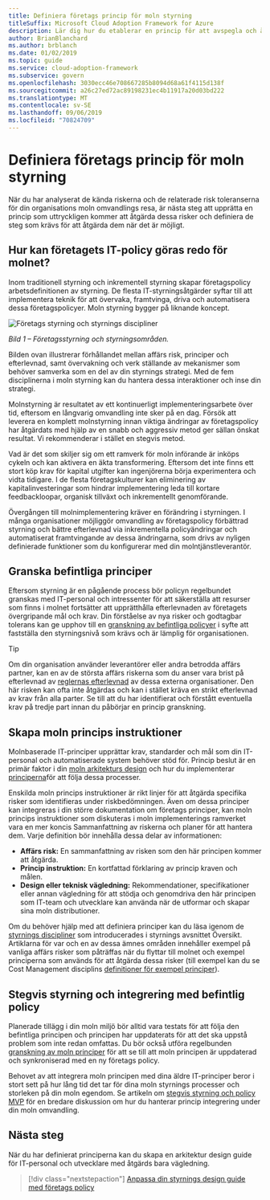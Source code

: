 ```yaml
---
title: Definiera företags princip för moln styrning
titleSuffix: Microsoft Cloud Adoption Framework for Azure
description: Lär dig hur du etablerar en princip för att avspegla och åtgärda risker.
author: BrianBlanchard
ms.author: brblanch
ms.date: 01/02/2019
ms.topic: guide
ms.service: cloud-adoption-framework
ms.subservice: govern
ms.openlocfilehash: 3030ecc46e708667285b8094d68a61f4115d138f
ms.sourcegitcommit: a26c27ed72ac89198231ec4b11917a20d03bd222
ms.translationtype: MT
ms.contentlocale: sv-SE
ms.lasthandoff: 09/06/2019
ms.locfileid: "70824709"
---
```

# <a name="define-corporate-policy-for-cloud-governance"></a>Definiera företags princip för moln styrning

När du har analyserat de kända riskerna och de relaterade risk toleranserna för din organisations moln omvandlings resa, är nästa steg att upprätta en princip som uttryckligen kommer att åtgärda dessa risker och definiera de steg som krävs för att åtgärda dem när det är möjligt.

<!-- markdownlint-disable MD026 -->

## <a name="how-can-corporate-it-policy-become-cloud-ready"></a>Hur kan företagets IT-policy göras redo för molnet?

Inom traditionell styrning och inkrementell styrning skapar företagspolicy arbetsdefinitionen av styrning. De flesta IT-styrningsåtgärder syftar till att implementera teknik för att övervaka, framtvinga, driva och automatisera dessa företagspolicyer. Moln styrning bygger på liknande koncept.

![Företags styrning och styrnings discipliner](../../_images/operational-transformation-govern-highres.png)

*Bild 1 – Företagsstyrning och styrningsområden.*

Bilden ovan illustrerar förhållandet mellan affärs risk, principer och efterlevnad, samt övervakning och verk ställande av mekanismer som behöver samverka som en del av din styrnings strategi. Med de fem disciplinerna i moln styrning kan du hantera dessa interaktioner och inse din strategi.

Molnstyrning är resultatet av ett kontinuerligt implementeringsarbete över tid, eftersom en långvarig omvandling inte sker på en dag. Försök att leverera en komplett molnstyrning innan viktiga ändringar av företagspolicy har åtgärdats med hjälp av en snabb och aggressiv metod ger sällan önskat resultat. Vi rekommenderar i stället en stegvis metod.

Vad är det som skiljer sig om ett ramverk för moln införande är inköps cykeln och kan aktivera en äkta transformering. Eftersom det inte finns ett stort köp krav för kapital utgifter kan ingenjörerna börja experimentera och vidta tidigare. I de flesta företagskulturer kan eliminering av kapitalinvesteringar som hindrar implementering leda till kortare feedbackloopar, organisk tillväxt och inkrementellt genomförande.

Övergången till molnimplementering kräver en förändring i styrningen. I många organisationer möjliggör omvandling av företagspolicy förbättrad styrning och bättre efterlevnad via inkrementella policyändringar och automatiserat framtvingande av dessa ändringarna, som drivs av nyligen definierade funktioner som du konfigurerar med din molntjänstleverantör.

<!-- markdownlint-enable MD026 -->

## <a name="review-existing-policies"></a>Granska befintliga principer

Eftersom styrning är en pågående process bör policyn regelbundet granskas med IT-personal och intressenter för att säkerställa att resurser som finns i molnet fortsätter att upprätthålla efterlevnaden av företagets övergripande mål och krav. Din förståelse av nya risker och godtagbar tolerans kan ge upphov till en [granskning av befintliga policyer](what-is-a-cloud-policy-review.md) i syfte att fastställa den styrningsnivå som krävs och är lämplig för organisationen.

> [!TIP]
> Om din organisation använder leverantörer eller andra betrodda affärs partner, kan en av de största affärs riskerna som du anser vara brist på efterlevnad av [reglernas efterlevnad](what-is-regulatory-compliance.md) av dessa externa organisationer. Den här risken kan ofta inte åtgärdas och kan i stället kräva en strikt efterlevnad av krav från alla parter. Se till att du har identifierat och förstått eventuella krav på tredje part innan du påbörjar en princip granskning.

## <a name="create-cloud-policy-statements"></a>Skapa moln princips instruktioner

Molnbaserade IT-principer upprättar krav, standarder och mål som din IT-personal och automatiserade system behöver stöd för. Princip beslut är en primär faktor i din [moln arkitekturs design](align-governance-journeys.md) och hur du implementerar [principerna](processes.md)för att följa dessa processer.

Enskilda moln princips instruktioner är rikt linjer för att åtgärda specifika risker som identifieras under riskbedömningen. Även om dessa principer kan integreras i din större dokumentation om företags principer, kan moln princips instruktioner som diskuteras i moln implementerings ramverket vara en mer koncis Sammanfattning av riskerna och planer för att hantera dem. Varje definition bör innehålla dessa delar av informationen:

- **Affärs risk:** En sammanfattning av risken som den här principen kommer att åtgärda.
- **Princip instruktion:** En kortfattad förklaring av princip kraven och målen.
- **Design eller teknisk vägledning:** Rekommendationer, specifikationer eller annan vägledning för att stödja och genomdriva den här principen som IT-team och utvecklare kan använda när de utformar och skapar sina moln distributioner.

Om du behöver hjälp med att definiera principer kan du läsa igenom de [styrnings discipliner](../governance-disciplines.md) som introducerades i styrnings avsnittet Översikt. Artiklarna för var och en av dessa ämnes områden innehåller exempel på vanliga affärs risker som påträffas när du flyttar till molnet och exempel principerna som används för att åtgärda dessa risker (till exempel kan du se Cost Management disciplins [definitioner för exempel principer](../cost-management/policy-statements.md)).

## <a name="incremental-governance-and-integrating-with-existing-policy"></a>Stegvis styrning och integrering med befintlig policy

Planerade tillägg i din moln miljö bör alltid vara testats för att följa den befintliga principen och principen har uppdaterats för att det ska uppstå problem som inte redan omfattas. Du bör också utföra regelbunden [granskning av moln principer](what-is-a-cloud-policy-review.md) för att se till att moln principen är uppdaterad och synkroniserad med en ny företags policy.

Behovet av att integrera moln principen med dina äldre IT-principer beror i stort sett på hur lång tid det tar för dina moln styrnings processer och storleken på din moln egendom. Se artikeln om [stegvis styrning och policy MVP](index.md) för en bredare diskussion om hur du hanterar princip integrering under din moln omvandling.

## <a name="next-steps"></a>Nästa steg

När du har definierat principerna kan du skapa en arkitektur design guide för IT-personal och utvecklare med åtgärds bara vägledning.

> [!div class="nextstepaction"]
> [Anpassa din styrnings design guide med företags policy](./align-governance-journeys.md)
